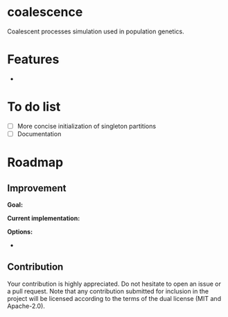 # coalescence
Coalescent processes simulation used in population genetics.

# Features

- 

# To do list

- [ ] More concise initialization of singleton partitions
- [ ] Documentation

# Roadmap

## Improvement

**Goal:** 

**Current implementation:** 

**Options:**

- 

## Contribution

Your contribution is highly appreciated. Do not hesitate to open an issue or a pull request. Note that any contribution submitted for inclusion in the project will be licensed according to the terms of the dual license (MIT and Apache-2.0).